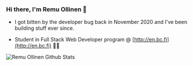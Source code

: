 ### Hi there, I'm Remu Ollinen 👋

- I got bitten by the developer bug back in November 2020 and I've been building stuff ever since.

- Student in Full Stack Web Developer program @ [http://en.bc.fi](http://en.bc.fi) 👨‍🎓

![Remu Ollinen Github Stats](https://github-readme-stats.vercel.app/api?username=remuollinen&show_icons=true&theme=radical)
